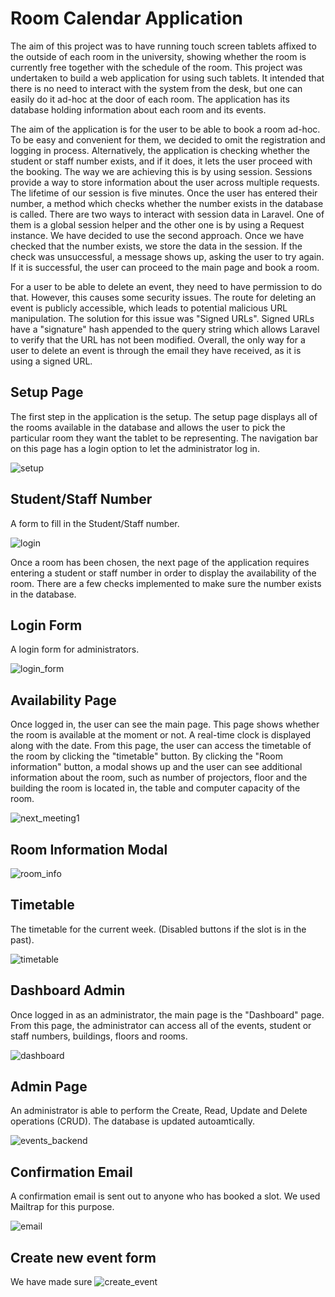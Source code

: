 # Room Calendar Application 

The aim of this project was to have running touch screen tablets affixed to the outside of each room in the university, showing whether the room is currently free together with the schedule of the room. This project was undertaken to build a web application for using such tablets. It intended that there is no need to interact with the system from the desk, but one can easily do it ad-hoc at the door of each room. The application has its database holding information about each room and its events.

The aim of the application is for the user to be able to book a room ad-hoc. To be easy and
convenient for them, we decided to omit the registration and logging in process. Alternatively,
the application is checking whether the student or staff number exists, and if it does, it lets the
user proceed with the booking. The way we are achieving this is by using session. Sessions
provide a way to store information about the user across multiple requests. The lifetime
of our session is five minutes. Once the user has entered their number, a method which checks
whether the number exists in the database is called.
There are two ways to interact with session data in Laravel. One of them is a global
session helper and the other one is by using a Request instance. We have decided to
use the second approach. Once we have checked that the number exists, we store the data
in the session. If the check was unsuccessful, a message shows up, asking
the user to try again. If it is successful, the user can proceed to the main page and book a room.

For a user to be able to delete an event, they need to have
permission to do that. However, this causes some security issues. The route for deleting
an event is publicly accessible, which leads to potential malicious URL manipulation. The
solution for this issue was "Signed URLs". Signed URLs have a "signature" hash appended
to the query string which allows Laravel to verify that the URL has not been modified.
Overall, the only way for a user to delete an event is through the email they have received, as
it is using a signed URL.

## Setup Page

The first step in the application is the setup. The setup page displays all of the rooms available
in the database and allows the user to pick the particular room they want the tablet to be
representing. The navigation bar on this page has a login option to let the administrator log in.

![setup](https://user-images.githubusercontent.com/74249819/220362266-d7d13cf7-d309-4237-b40c-3be9cd17888f.PNG)

## Student/Staff Number

A form to fill in the Student/Staff number.

![login](https://user-images.githubusercontent.com/74249819/220369900-02c7b542-876f-4bb0-a3ec-fd3447780515.PNG)

Once a room has been chosen, the next page of the application requires entering a student or
staff number in order to display the availability of the room. There are a few checks implemented to make sure the number exists in the database.

## Login Form

A login form for administrators.

![login_form](https://user-images.githubusercontent.com/74249819/220362311-9e090a02-2be7-4439-a39f-51eaeff0af0a.PNG)

## Availability Page 

Once logged in, the user can see the main page. This page shows whether the room is available
at the moment or not. A real-time clock is displayed along with the
date. From this page, the user can access the timetable of the room by clicking the "timetable"
button. By clicking the "Room information" button, a modal shows up and the user can see
additional information about the room, such as number of projectors, floor and the building
the room is located in, the table and computer capacity of the room. 

![next_meeting1](https://user-images.githubusercontent.com/74249819/220362065-40fdcfbc-43cf-4e28-a887-48d293c1272b.PNG)

## Room Information Modal

![room_info](https://user-images.githubusercontent.com/74249819/220362143-095581c7-5eea-4523-85ea-2e524a271429.PNG)

## Timetable 

The timetable for the current week. (Disabled buttons if the slot is in the past).

![timetable](https://user-images.githubusercontent.com/74249819/220362203-6ecdd520-b592-4bd3-99ad-51e775387f52.PNG)


 ## Dashboard Admin
 Once logged in as an administrator, the main page is the "Dashboard" page. From this page,
the administrator can access all of the events, student or staff numbers, buildings, floors and
rooms.

 ![dashboard](https://user-images.githubusercontent.com/74249819/220361746-75cf38bd-1d76-4396-89c6-224a55883e33.PNG)

 ## Admin Page
 
 An administrator is able to perform the Create, Read, Update and Delete operations (CRUD). The database is updated autoamtically. 

 ![events_backend](https://user-images.githubusercontent.com/74249819/220361664-534f1bf5-c6d2-474f-b23c-3c6b8261dc5f.PNG)

## Confirmation Email

A confirmation email is sent out to anyone who has booked a slot. We used Mailtrap for this purpose.

![email](https://user-images.githubusercontent.com/74249819/220362389-79222aac-221e-473b-94bf-21aa88850f78.PNG)

## Create new event form
We have made sure 
![create_event](https://user-images.githubusercontent.com/74249819/220362520-2753b237-fa8f-41e0-8179-231ba4076952.PNG)
